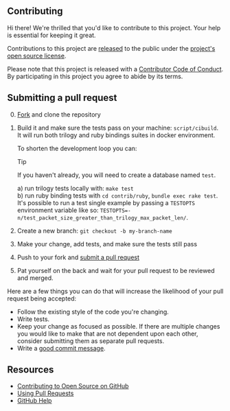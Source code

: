 ## Contributing

[fork]: https://github.com/trilogy-libraries/trilogy/fork
[pr]: https://github.com/trilogy-libraries/trilogy/compare

Hi there! We're thrilled that you'd like to contribute to this project. Your help is essential for keeping it great.

Contributions to this project are [released](https://help.github.com/articles/github-terms-of-service/#6-contributions-under-repository-license) to the public under the [project's open source license](LICENSE.md).

Please note that this project is released with a [Contributor Code of Conduct](CODE_OF_CONDUCT.md). By participating in this project you agree to abide by its terms.

## Submitting a pull request

0. [Fork][] and clone the repository
0. Build it and make sure the tests pass on your machine: `script/cibuild`. It will run both trilogy and ruby bindings suites in docker environment.
 
    To shorten the development loop you can:

    > [!TIP]
    > If you haven't already, you will need to create a database named `test`.
     
    a) run trilogy tests locally with: `make test`  
    b) run ruby binding tests with `cd contrib/ruby`, `bundle exec rake test`. It's possible to run a test single example by passing a `TESTOPTS` environment variable like so: `TESTOPTS=-n/test_packet_size_greater_than_trilogy_max_packet_len/`.
   
0. Create a new branch: `git checkout -b my-branch-name`
0. Make your change, add tests, and make sure the tests still pass
0. Push to your fork and [submit a pull request][pr]
0. Pat yourself on the back and wait for your pull request to be reviewed and merged.

Here are a few things you can do that will increase the likelihood of your pull request being accepted:

- Follow the existing style of the code you're changing.
- Write tests.
- Keep your change as focused as possible. If there are multiple changes you would like to make that are not dependent upon each other, consider submitting them as separate pull requests.
- Write a [good commit message](http://tbaggery.com/2008/04/19/a-note-about-git-commit-messages.html).

## Resources

- [Contributing to Open Source on GitHub](https://guides.github.com/activities/contributing-to-open-source/)
- [Using Pull Requests](https://help.github.com/articles/using-pull-requests/)
- [GitHub Help](https://help.github.com)
